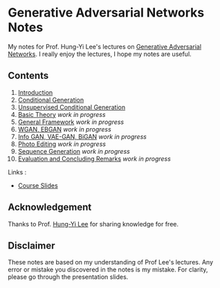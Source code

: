 # Generative Adversarial Networks Notes
My notes for Prof. Hung-Yi Lee's lectures on [Generative Adversarial Networks](https://www.youtube.com/playlist?list=PLJV_el3uVTsMq6JEFPW35BCiOQTsoqwNw). I really enjoy the lectures, I hope my notes are useful.

## Contents


1. [Introduction](Lecture%201%20Notes/README.md)
1. [Conditional Generation](Lecture%202%20Notes/README.md)
1. [Unsupervised Conditional Generation](Lecture%203%20Notes/README.md)
1. [Basic Theory]() *work in progress*
1. [General Framework]() *work in progress*
1. [WGAN, EBGAN]() *work in progress*
1. [Info GAN, VAE-GAN, BiGAN]() *work in progress*
1. [Photo Editing]() *work in progress*
1. [Sequence Generation]() *work in progress*
1. [Evaluation and Concluding Remarks]() *work in progress*

Links :
* [Course Slides](http://speech.ee.ntu.edu.tw/~tlkagk/courses_MLDS18.html)

## Acknowledgement

Thanks to Prof. [Hung-Yi Lee](http://speech.ee.ntu.edu.tw/~tlkagk/index.html) for sharing knowledge for free.

## Disclaimer

These notes are based on my understanding of Prof Lee's lectures. Any error or mistake you discovered in the notes is my mistake. For clarity, please go through the presentation slides.


